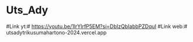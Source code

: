 # Uts_Ady
#Link yt:# https://youtu.be/1lrYIrfP5EM?si=DbIzQbIabbPZDquI
#Link web:# utsadytrikusumahartono-2024.vercel.app

